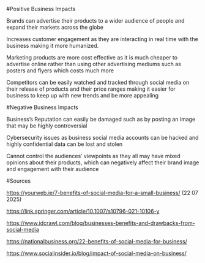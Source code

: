 #Positive Business Impacts  

Brands can advertise their products to a wider audience of people and expand their markets across the globe 

Increases customer engagement as they are interacting in real time with the business making it more humanized. 

Marketing products are more cost effective as it is much cheaper to advertise online rather than using other advertising mediums such as posters and flyers which costs much more 

Competitors can be easily watched and tracked through social media on their release of products and their price ranges making it easier for business to keep up with new trends and be more appealing  

 

#Negative Business Impacts 

Business’s Reputation can easily be damaged such as by posting an image that may be highly controversial  

Cybersecurity issues as business social media accounts can be hacked and highly confidential data can be lost and stolen 

Cannot control the audiences’ viewpoints as they all may have mixed opinions about their products, which can negatively affect their brand image and engagement with their audience 

 

#Sources 

https://yourweb.ie/7-benefits-of-social-media-for-a-small-business/ (22 07 2025) 

https://link.springer.com/article/10.1007/s10796-021-10106-y 

https://www.idcrawl.com/blog/businesses-benefits-and-drawbacks-from-social-media 

https://nationalbusiness.org/22-benefits-of-social-media-for-business/ 

https://www.socialinsider.io/blog/impact-of-social-media-on-business/ 
